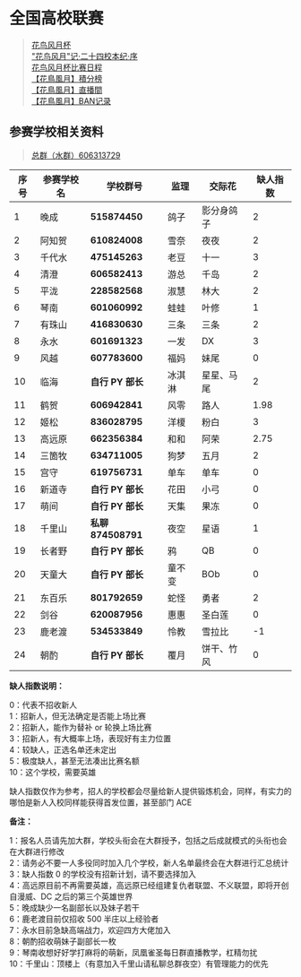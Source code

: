 # 全国高校联赛

> [花鸟风月杯](hnfy.md)  
> ["花鸟风月"记·二十四校本纪·序](bj.md)  
> [花鸟风月杯比赛日程](day.md)  
> [【花鳥風月】積分榜](pt.md)  
> [【花鳥風月】直播間](https://live.bilibili.com/8170380)  
> [【花鳥風月】BAN记录](ban.md)

## 参赛学校相关资料

> [总群（水群）606313729](https://jq.qq.com/?_wv=1027&k=5AtCCIw)

| 序号 | 参赛学校名 | 学校群号         | 监理   | 交际花     | 缺人指数 |
| ---- | ---------- | ---------------- | ------ | ---------- | -------- |
| 1    | 晚成       | **515874450**    | 鸽子   | 影分身鸽子 | 2        |
| 2    | 阿知贺     | **610824008**    | 雪奈   | 夜夜       | 2        |
| 3    | 千代水     | **475145263**    | 老豆   | 十一       | 3        |
| 4    | 清澄       | **606582413**    | 游总   | 千岛       | 2        |
| 5    | 平泷       | **228582568**    | 淑慧   | 林大       | 2        |
| 6    | 琴南       | **601060992**    | 蛙蛙   | 叶修       | 1        |
| 7    | 有珠山     | **416830630**    | 三条   | 三条       | 2        |
| 8    | 永水       | **601691323**    | 一发   | DX         | 3        |
| 9    | 风越       | **607783600**    | 福妈   | 妹尾       | 0        |
| 10   | 临海       | **自行 PY 部长** | 冰淇淋 | 星星、马尾 | 2        |
| 11   | 鹤贺       | **606942841**    | 风零   | 路人       | 1.98     |
| 12   | 姬松       | **836028795**    | 洋榎   | 粉白       | 3        |
| 13   | 高远原     | **662356384**    | 和和   | 阿荣       | 2.75     |
| 14   | 三箇牧     | **634711005**    | 狗梦   | 五月       | 2        |
| 15   | 宫守       | **619756731**    | 单车   | 单车       | 0        |
| 16   | 新道寺     | **自行 PY 部长** | 花田   | 小弓       | 0        |
| 17   | 萌间       | **自行 PY 部长** | 天集   | 果冻       | 0        |
| 18   | 千里山     | **私聊874508791** | 夜空   | 星语       | 1        |
| 19   | 长者野     | **自行 PY 部长** | 鸦     | QB         | 0        |
| 20   | 天童大     | **自行 PY 部长** | 童不变 | BOb        | 0        |
| 21   | 东百乐     | **801792659**    | 蛇怪   | 勇者       | 2        |
| 22   | 剑谷       | **620087956**    | 惠惠   | 圣白莲     | 0        |
| 23   | 鹿老渡     | **534533849**    | 怜教   | 雪拉比     | -1       |
| 24   | 朝酌       | **自行 PY 部长** | 覆月   | 饼干、竹风 | 0        |

**缺人指数说明：**

0：代表不招收新人  
1：招新人，但无法确定是否能上场比赛  
2：招新人，能作为替补 or 轮换上场比赛  
3：招新人，有大概率上场，表现好有主力位置  
4：较缺人，正选名单还未定出  
5：极度缺人，甚至无法凑出比赛名额  
10：这个学校，需要英雄

缺人指数仅作为参考，招人的学校都会尽量给新人提供锻炼机会，同样，有实力的哪怕是新人入校同样能获得首发位置，甚至部门 ACE

**备注：**

1：报名人员请先加大群，学校头衔会在大群授予，包括之后成就模式的头衔也会在大群进行修改  
2：请务必不要一人多役同时加入几个学校，新人名单最终会在大群进行汇总统计  
3：缺人指数 0 的学校没有招新计划，请不要选择加入  
4：高远原目前不再需要英雄，高远原已经组建复仇者联盟、不义联盟，即将开创自漫威、DC 之后的第三个英雄世界  
5：晚成缺少一名副部长以及妹子若干  
6：鹿老渡目前仅招收 500 半庄以上经验者  
7：永水目前急缺高端战力，欢迎四方大佬加入  
8：朝酌招收萌妹子副部长一枚  
9：琴南收想好好学打麻将的萌新，凤凰雀圣每日群直播教学，杠精勿扰  
10：千里山：顶楼上（有意加入千里山请私聊总群夜空）有管理能力的优先
